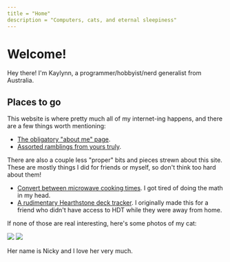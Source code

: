 ```yaml
---
title = "Home"
description = "Computers, cats, and eternal sleepiness"
---
```


# Welcome!
Hey there! I'm Kaylynn, a programmer/hobbyist/nerd generalist from Australia.

## Places to go

This website is where pretty much all of my internet-ing happens, and there are a few things worth mentioning:

- [The obligatory "about me" page](/about).
- [Assorted ramblings from yours truly](/blog).

There are also a couple less "proper" bits and pieces strewn about this site. These are mostly things I did for friends
or myself, so don't think too hard about them!

- [Convert between microwave cooking times](/arewemicrowaveyet). I got tired of doing the math in my head.
- [A rudimentary Hearthstone deck tracker](/decktracker). I originally made this for a friend who didn't have access to
  HDT while they were away from home.

If none of those are real interesting, here's some photos of my cat:

<div class="image-gallery">
  <img src="/cat.webp">
  <img src="/cat2.webp">
</div>

Her name is Nicky and I love her very much.